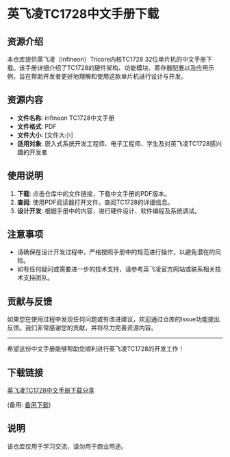 # 英飞凌TC1728中文手册下载

## 资源介绍

本仓库提供英飞凌（Infineon）Tricore内核TC1728 32位单片机的中文手册下载。该手册详细介绍了TC1728的硬件架构、功能模块、寄存器配置以及应用示例，旨在帮助开发者更好地理解和使用这款单片机进行设计与开发。

## 资源内容

- **文件名称**: infineon TC1728中文手册
- **文件格式**: PDF
- **文件大小**: [文件大小]
- **适用对象**: 嵌入式系统开发工程师、电子工程师、学生及对英飞凌TC1728感兴趣的开发者

## 使用说明

1. **下载**: 点击仓库中的文件链接，下载中文手册的PDF版本。
2. **查阅**: 使用PDF阅读器打开文件，查阅TC1728的详细信息。
3. **设计开发**: 根据手册中的内容，进行硬件设计、软件编程及系统调试。

## 注意事项

- 请确保在设计开发过程中，严格按照手册中的规范进行操作，以避免潜在的风险。
- 如有任何疑问或需要进一步的技术支持，请参考英飞凌官方网站或联系相关技术支持团队。

## 贡献与反馈

如果您在使用过程中发现任何问题或有改进建议，欢迎通过仓库的Issue功能提出反馈。我们非常感谢您的贡献，并将尽力完善资源内容。

---

希望这份中文手册能够帮助您顺利进行英飞凌TC1728的开发工作！

## 下载链接
[英飞凌TC1728中文手册下载分享](https://pan.quark.cn/s/f0dc654710ce) 

(备用: [备用下载](https://pan.baidu.com/s/1V8PiE3QpLHGRM74uZPC-ug?pwd=1234))

## 说明

该仓库仅用于学习交流，请勿用于商业用途。
